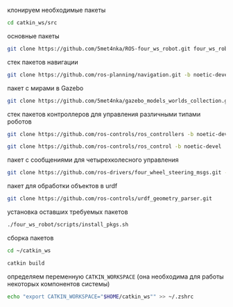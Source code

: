 клонируем необходимые пакеты

```bash
cd catkin_ws/src
```

основные пакеты

```bash
git clone https://github.com/5met4nka/ROS-four_ws_robot.git four_ws_robot
```

стек пакетов навигации

```bash
git clone https://github.com/ros-planning/navigation.git -b noetic-devel
```

пакет с мирами в Gazebo

```bash
git clone https://github.com/5met4nka/gazebo_models_worlds_collection.git -b main
```

стек пакетов контроллеров для управления различными типами роботов

```bash
git clone https://github.com/ros-controls/ros_controllers -b noetic-devel
```

```bash
git clone https://github.com/ros-controls/ros_control -b noetic-devel
```

пакет с сообщениями для четырехколесного управления

```bash
git clone https://github.com/ros-drivers/four_wheel_steering_msgs.git -b master
```

пакет для обработки объектов в urdf

```bash
git clone https://github.com/ros-controls/urdf_geometry_parser.git
```

установка оставших требуемых пакетов

```bash
./four_ws_robot/scripts/install_pkgs.sh
```

сборка пакетов

```bash
cd ~/catkin_ws
```

```bash
catkin build
```

определяем переменную `CATKIN_WORKSPACE` (она необходима для работы некоторых компонентов системы)

```bash
echo "export CATKIN_WORKSPACE="$HOME/catkin_ws"" >> ~/.zshrc
```